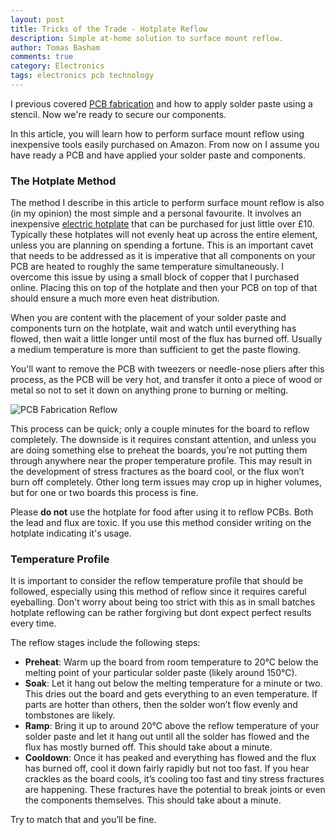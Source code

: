 ```yaml
---
layout: post
title: Tricks of the Trade - Hotplate Reflow
description: Simple at-home solution to surface mount reflow.
author: Tomas Basham
comments: true
category: Electronics
tags: electronics pcb technology
---
```

I previous covered [PCB
fabrication](/electronics/2016/05/23/tricks-of-the-trade-pcb-fabrication.html)
and how to apply solder paste using a stencil. Now we're ready to secure our
components.

In this article, you will learn how to perform surface mount reflow using
inexpensive tools easily purchased on Amazon. From now on I assume you have
ready a PCB and have applied your solder paste and components.

### The Hotplate Method

The method I describe in this article to perform surface mount reflow is also
(in my opinion) the most simple and a personal favourite. It involves an
inexpensive [electric
hotplate](https://www.amazon.co.uk/gp/product/B00A4DE35G/ref=oh_aui_detailpage_o03_s00?ie=UTF8&psc=1)
that can be purchased for just little over £10. Typically these hotplates will
not evenly heat up across the entire element, unless you are planning on
spending a fortune. This is an important cavet that needs to be addressed as it
is imperative that all components on your PCB are heated to roughly the same
temperature simultaneously. I overcome this issue by using a small block of
copper that I purchased online. Placing this on top of the hotplate and then
your PCB on top of that should ensure a much more even heat distribution.

When you are content with the placement of your solder paste and components
turn on the hotplate, wait and watch until everything has flowed, then wait a
little longer until most of the flux has burned off. Usually a medium
temperature is more than sufficient to get the paste flowing.

You'll want to remove the PCB with tweezers or needle-nose pliers after this
process, as the PCB will be very hot, and transfer it onto a piece of wood or
metal so not to set it down on anything prone to burning or melting.

![PCB Fabrication
Reflow](https://cdn.tomasbasham.co.uk/pcb-fabrication-reflow.jpg)

This process can be quick; only a couple minutes for the board to reflow
completely. The downside is it requires constant attention, and unless you are
doing something else to preheat the boards, you’re not putting them through
anywhere near the proper temperature profile. This may result in the
development of stress fractures as the board cool, or the flux won’t burn off
completely. Other long term issues may crop up in higher volumes, but for one
or two boards this process is fine.

Please **do not** use the hotplate for food after using it to reflow PCBs. Both
the lead and flux are toxic. If you use this method consider writing on the
hotplate indicating it's usage.

### Temperature Profile

It is important to consider the reflow temperature profile that should be
followed, especially using this method of reflow since it requires careful
eyeballing. Don't worry about being too strict with this as in small batches
hotplate reflowing can be rather forgiving but dont expect perfect results
every time.

The reflow stages include the following steps:

* **Preheat**: Warm up the board from room temperature to 20°C below the
  melting point of your particular solder paste (likely around 150°C).
* **Soak**: Let it hang out below the melting temperature for a minute or two.
  This dries out the board and gets everything to an even temperature. If parts
  are hotter than others, then the solder won’t flow evenly and tombstones are
  likely.
* **Ramp**: Bring it up to around 20°C above the reflow temperature of your
  solder paste and let it hang out until all the solder has flowed and the flux
  has mostly burned off. This should take about a minute.
* **Cooldown**: Once it has peaked and everything has flowed and the flux has
  burned off, cool it down fairly rapidly but not too fast. If you hear
  crackles as the board cools, it’s cooling too fast and tiny stress fractures
  are happening. These fractures have the potential to break joints or even the
  components themselves. This should take about a minute.

Try to match that and you’ll be fine.
